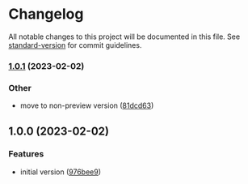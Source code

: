 # Changelog

All notable changes to this project will be documented in this file. See [standard-version](https://github.com/conventional-changelog/standard-version) for commit guidelines.

### [1.0.1](https://github.com/victorgz/vscode-salesforce-colorg/compare/v1.0.0...v1.0.1) (2023-02-02)

### Other

-   move to non-preview version ([81dcd63](https://github.com/victorgz/vscode-salesforce-colorg/commit/81dcd635601f898674f38b9d385ce3464ed28d96))

## 1.0.0 (2023-02-02)

### Features

-   initial version ([976bee9](https://github.com/victorgz/vscode-salesforce-colorg/commit/976bee95a1ede6ff9d8d49048c803f827abae1d2))
